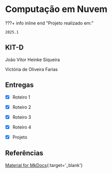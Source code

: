 # Computação em Nuvem


???+ info inline end "Projeto realizado em:"

    2025.1


## KIT-D

João Vitor Heinke Siqueira

Victória de Oliveira Farias


## Entregas

- [x] Roteiro 1
- [x] Roteiro 2
- [x] Roteiro 3
- [x] Roteiro 4
- [x] Projeto


## Referências

[Material for MkDocs](https://squidfunk.github.io/mkdocs-material/reference/){:target='_blank'}